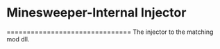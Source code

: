 # Minesweeper-Internal Injector
===============================
The injector to the matching mod dll.
